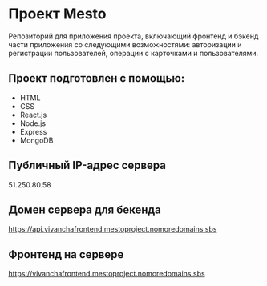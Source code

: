 # Проект Mesto
Репозиторий для приложения проекта, включающий фронтенд и бэкенд части приложения со следующими возможностями: авторизации и регистрации пользователей, операции с карточками и пользователями.

## Проект подготовлен с помощью:
* HTML
* CSS
* React.js
* Node.js
* Express
* MongoDB 

## Публичный IP-адрес сервера
51.250.80.58

## Домен сервера для бекенда  
https://api.vivanchafrontend.mestoproject.nomoredomains.sbs

## Фронтенд на сервере
https://vivanchafrontend.mestoproject.nomoredomains.sbs
